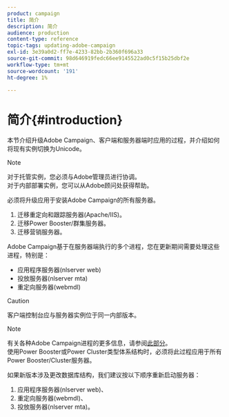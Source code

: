 ```yaml
---
product: campaign
title: 简介
description: 简介
audience: production
content-type: reference
topic-tags: updating-adobe-campaign
exl-id: 3e39a0d2-ff7e-4233-82bb-2b360f696a33
source-git-commit: 98d646919fedc66ee9145522ad0c5f15b25dbf2e
workflow-type: tm+mt
source-wordcount: '191'
ht-degree: 1%

---
```


# 简介{#introduction}

本节介绍升级Adobe Campaign、客户端和服务器端时应用的过程，并介绍如何将现有实例切换为Unicode。

>[!NOTE]
>
>对于托管实例，您必须与Adobe管理员进行协调。\
>对于内部部署实例，您可以从Adobe顾问处获得帮助。

必须将升级应用于安装Adobe Campaign的所有服务器。

1. 迁移重定向和跟踪服务器(Apache/IIS)。
1. 迁移Power Booster/群集服务器。
1. 迁移营销服务器。

Adobe Campaign基于在服务器端执行的多个进程，您在更新期间需要处理这些进程，特别是：

* 应用程序服务器(nlserver web)
* 投放服务器(nlserver mta)
* 重定向服务器(webmdl)

>[!CAUTION]
>
>客户端控制台应与服务器实例位于同一内部版本。

>[!NOTE]
>
>有关各种Adobe Campaign进程的更多信息，请参阅[此部分](../../installation/using/general-architecture.md#logical-application-layer)。\
>使用Power Booster或Power Cluster类型体系结构时，必须将此过程应用于所有Power Booster/Cluster服务器。

如果新版本涉及更改数据库结构，我们建议按以下顺序重新启动服务器：

1. 应用程序服务器(nlserver web)、
1. 重定向服务器(webmdl)、
1. 投放服务器(nlserver mta)。
